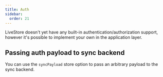 ```yaml
---
title: Auth
sidebar:
  order: 21
---
```


LiveStore doesn't yet have any built-in authentication/authorization support, however it's possible to implement your own in the application layer.

## Passing auth payload to sync backend

You can use the `syncPayload` store option to pass an arbitrary payload to the sync backend.
